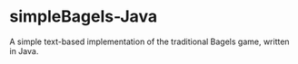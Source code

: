 # simpleBagels-Java
A simple text-based implementation of the traditional Bagels game, written in Java.
